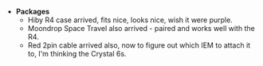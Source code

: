 - **Packages**
	- Hiby R4 case arrived, fits nice, looks nice, wish it were purple.
	- Moondrop Space Travel also arrived - paired and works well with the R4.
	- Red 2pin cable arrived also, now to figure out which IEM to attach it to, I'm thinking the Crystal 6s.